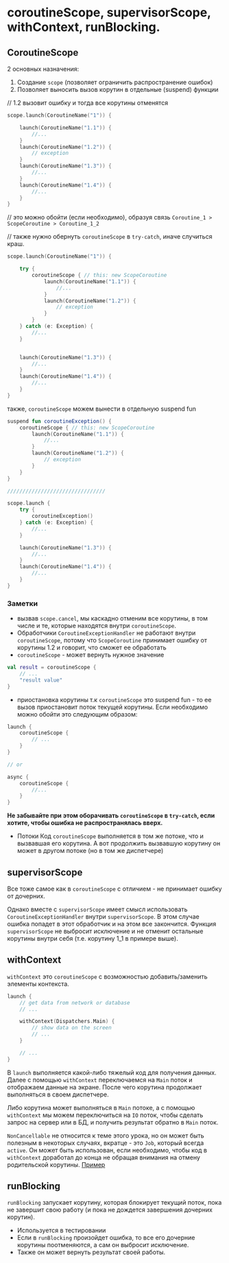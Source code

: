 # coroutineScope, supervisorScope, withContext, runBlocking.

## CoroutineScope

2 основных назначения:

1. Создание `scope` (позволяет ограничить распространение ошибок)
2. Позволяет выносить вызов корутин в отдельные (suspend) функции

// 1.2 вызовит ошибку и тогда все корутины отменятся

```kotlin
scope.launch(CoroutineName("1")) {

    launch(CoroutineName("1.1")) {
        //...
    }
    launch(CoroutineName("1.2")) {
        // exception
    }
    launch(CoroutineName("1.3")) {
        //...
    }
    launch(CoroutineName("1.4")) {
        //...
    }
}
```

// это можно обойти (если необходимо), образуя связь `Coroutine_1 > ScopeCoroutine > Coroutine_1_2`

// также нужно обернуть `coroutineScope` в `try-catch`, иначе случиться краш.

```kotlin
scope.launch(CoroutineName("1")) {

    try {
        coroutineScope { // this: new ScopeCoroutine
            launch(CoroutineName("1.1")) {
                //...
            }
            launch(CoroutineName("1.2")) {
                // exception
            }
        }
    } catch (e: Exception) {
        //...
    }


    launch(CoroutineName("1.3")) {
        //...
    }
    launch(CoroutineName("1.4")) {
        //...
    }
}
```

также, `coroutineScope` можем вынести в отдельную suspend fun

```kotlin
suspend fun coroutineException() {
    coroutineScope { // this: new ScopeCoroutine
        launch(CoroutineName("1.1")) {
            //...
        }
        launch(CoroutineName("1.2")) {
            // exception
        }
    }
}

////////////////////////////////

scope.launch {
    try {
        coroutineException()
    } catch (e: Exception) {
        //...
    }

    launch(CoroutineName("1.3")) {
        //...
    }
    launch(CoroutineName("1.4")) {
        //...
    }
}
```

### Заметки

* вызвав `scope.cancel`, мы каскадно отменим все корутины, в том числе и те, которые находятся
  внутри `coroutineScope`.
* Обработчики `CoroutineExceptionHandler` не работают внутри `coroutineScope`, потому
  что `ScopeCoroutine` принимает ошибку от корутины 1.2 и говорит, что сможет ее обработать
* `coroutineScope` - может вернуть нужное значение

```kotlin
val result = coroutineScope {
    // ...
    "result value"
}
```

* приостановка корутины
  т.к `coroutineScope` это suspend fun - то ее вызов приостановит поток текущей корутины.
  Если необходимо можно обойти это следующим образом:

```kotlin
launch {
    coroutineScope {
        // ...
    }
}

// or

async {
    coroutineScope {
        //...
    }
}
```

**Не забывайте при этом оборачивать `coroutineScope` в `try-catch`, если хотите, чтобы ошибка не
распространялась вверх.**

* Потоки
  Код `coroutineScope` выполняется в том же потоке, что и вызвавшая его корутина. А вот продолжить
  вызвавшую корутину он может в другом потоке (но в том же диспетчере)

## supervisorScope

Все тоже самое как в `coroutineScope` с отличием - не принимает ошибку от дочерних.

Однако вместе с `supervisorScope` имеет смысл использовать `CoroutineExceptionHandler` внутри
`supervisorScope`. В этом случае ошибка попадет в этот обработчик и на этом все закончится. Функция
`supervisorScope` не выбросит исключение и не отменит остальные корутины внутри себя (т.е. корутину
1_1 в примере выше).

## withContext

`withContext` это `coroutineScope` с возможностью добавить/заменить элементы контекста.

```kotlin
launch {
    // get data from network or database
    // ...

    withContext(Dispatchers.Main) {
        // show data on the screen
        // ...
    }

    // ...
}
```

В `launch` выполняется какой-либо тяжелый код для получения данных. Далее с помощью `withContext`
переключаемся на `Main` поток и отображаем данные на экране. После чего корутина продолжает
выполняться в своем диспетчере.

Либо корутина может выполняться в `Main` потоке, а с помощью `withContext` мы можем переключиться
на `IO` поток, чтобы сделать запрос на сервер или в БД, и получить результат обратно в `Main` поток.

`NonCancellable` не относится к теме этого урока, но он может быть полезным в некоторых случаях,
вкратце - это `Job`, который всегда `active`. Он может быть использован, если необходимо, чтобы код
в `withContext` доработал до конца не обращая внимания на отмену родительской корутины.
[Пример](https://craigrussell.io/2020/03/preventing-coroutine-cancellation-for-important-actions/)

## runBlocking

`runBlocking` запускает корутину, которая блокирует текущий поток, пока не завершит свою работу (и
пока не дождется завершения дочерних корутин).

* Используется в тестировании
* Если в `runBlocking` произойдет ошибка, то все его дочерние корутины поотменяются, а сам он выбросит
  исключение.
* Также он может вернуть результат своей работы.